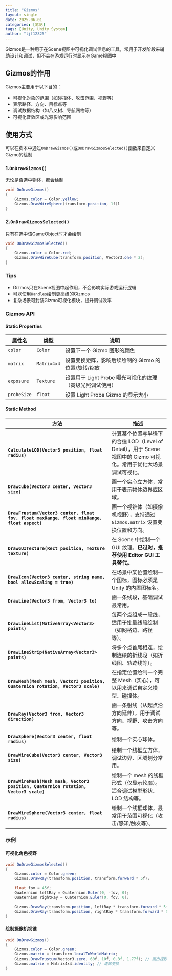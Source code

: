 ```yaml
---
title: "Gizmos"
layout: single
date: 2025-06-01
categories: [笔记]
tags: [Unity, Unity System]
author: "ljf12825"
---
```

Gizmos是一种用于在Scene视图中可视化调试信息的工具，常用于开发阶段来辅助设计和调试，但不会在游戏运行时显示在Game视图中

## Gizmos的作用
Gizmos主要用于以下目的：
- 可视化对象的范围（如碰撞体、攻击范围、视野等）
- 表示路径、方向、目标点等
- 调试数据结构（如八叉树、导航网格等）
- 可视化音效区或光源影响范围

## 使用方式
可以在脚本中通过`OnDrawGizmos()`或`OnDrawGizmosSelected()`函数来自定义Gizmo的绘制

### 1.`OnDrawGizmos()`
无论是否选中物体，都会绘制
```cs
void OnDrawGizmos()
{
    Gizmos.color = Color.yellow;
    Gizmos.DrawWireSphere(transform.position, 1f)l
}
```

### 2.`OnDrawGizmosSelected()`
只有在选中该GameObject时才会绘制
```cs
void OnDrawGizmosSelected()
{
    Gizmos.color = Color.red;
    Gizmos.DrawWireCube(transform.position, Vector3.one * 2);
}
```

### Tips
- Gizmos只在Scene视图中起作用，不会影响实际游戏运行逻辑
- 可以使用`Handles`绘制更高级的Gizmos
- 复杂场景可封装Gizmo可视化模块，提升调试效率

### Gizmos API
#### Static Properties

| 属性名         | 类型          | 说明                                  |
| ----------- | ----------- | ----------------------------------- |
| `color`     | `Color`     | 设置下一个 Gizmo 图形的颜色                   |
| `matrix`    | `Matrix4x4` | 设置变换矩阵，影响后续绘制的 Gizmo 的位置/旋转/缩放      |
| `exposure`  | `Texture`   | 设置用于 Light Probe 曝光可视化的纹理（高级光照调试使用） |
| `probeSize` | `float`     | 设置 Light Probe Gizmo 的显示大小          |

#### Static Method

| 方法                                                                                         | 描述                                                                        |
| ------------------------------------------------------------------------------------------ | ------------------------------------------------------------------------- |
| **`CalculateLOD(Vector3 position, float radius)`**                                         | 计算某个位置与半径下的合适 LOD（Level of Detail），用于 Scene 视图中的 Gizmo 可视化。常用于优化大场景调试可视化。 |
| **`DrawCube(Vector3 center, Vector3 size)`**                                               | 画一个实心立方体，常用于表示物体边界或区域。                                                    |
| **`DrawFrustum(Vector3 center, float fov, float maxRange, float minRange, float aspect)`** | 画一个视锥体（如摄像机视野），支持通过 `Gizmos.matrix` 设置变换位置和方向。                            |
| **`DrawGUITexture(Rect position, Texture texture)`**                                       | 在 Scene 中绘制一个 GUI 纹理。**已过时，推荐使用 Editor GUI 工具替代。**                        |
| **`DrawIcon(Vector3 center, string name, bool allowScaling = true)`**                      | 在场景中某位置绘制一个图标，图标必须是 Unity 的内置图标名。                                         |
| **`DrawLine(Vector3 from, Vector3 to)`**                                                   | 画一条线段，基础调试最常用。                                                            |
| **`DrawLineList(NativeArray<Vector3> points)`**                                            | 每两个点组成一段线，适用于批量线段绘制（如网格边、路径等）。                                            |
| **`DrawLineStrip(NativeArray<Vector3> points)`**                                           | 将多个点首尾相连，绘制连续的折线段（如折线图、轨迹线等）。                                             |
| **`DrawMesh(Mesh mesh, Vector3 position, Quaternion rotation, Vector3 scale)`**            | 在指定位置绘制一个完整 Mesh（实心），可以用来调试自定义模型、碰撞体。                                     |
| **`DrawRay(Vector3 from, Vector3 direction)`**                                             | 画一条射线（从起点沿方向延伸），用于调试方向、视野、攻击方向等。                                          |
| **`DrawSphere(Vector3 center, float radius)`**                                             | 绘制一个实心球体。                                                                 |
| **`DrawWireCube(Vector3 center, Vector3 size)`**                                           | 绘制一个线框立方体，调试边界、区域划分常用。                                                    |
| **`DrawWireMesh(Mesh mesh, Vector3 position, Quaternion rotation, Vector3 scale)`**        | 绘制一个 mesh 的线框形式（仅显示轮廓）。适合调试模型形状、LOD 结构等。                                  |
| **`DrawWireSphere(Vector3 center, float radius)`**                                         | 绘制一个线框球体，最常用于范围可视化（攻击/感知/触发等）。                                            |

### 示例
#### 可视化角色视野

```cs
void OnDrawGizmosSelected()
{
    Gizmos.color = Color.green;
    Gizmos.DrawRay(transform.position, transform.forward * 5f);

    float fov = 45f;
    Quaternion leftRay = Quaternion.Euler(0, -fov, 0);
    Quaternion rightRay = Quaternion.Euler(0, fov, 0);

    Gizmos.DrawRay(transform.position, leftRay * transform.forward * 5f);
    Gizmos.DrawRay(transform.position, rightRay * transform.forward * 5f);
}
```

#### 绘制摄像机视锥
```cs
void OnDrawGizmos()
{
    Gizmos.color = Color.green;
    Gizmos.matrix = transform.localToWorldMatrix;
    Gizmos.DrawFrustum(Vector3.zero, 60f, 10f, 0.3f, 1.77f); // 画出视野锥体
    Gizmos.matrix = Matrix4x4.identity; // 清除变换
}
```